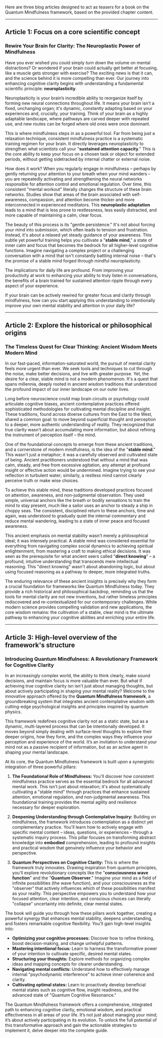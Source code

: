 Here are three blog articles designed to act as teasers for a book on the Quantum Mindfulness framework, based on the provided chapter content.

---

## Article 1: Focus on a core scientific concept

### Rewire Your Brain for Clarity: The Neuroplastic Power of Mindfulness

Have you ever wished you could simply *turn down* the volume on mental distractions? Or wondered if your brain could actually get better at focusing, like a muscle gets stronger with exercise? The exciting news is that it can, and the science behind it is more compelling than ever. Our journey into enhancing cognitive clarity begins with understanding a fundamental scientific principle: **neuroplasticity**.

Neuroplasticity is your brain’s incredible ability to reorganize itself by forming new neural connections throughout life. It means your brain isn't a fixed, unchanging organ; it's dynamic, constantly adapting based on your experiences and, crucially, your training. Think of your brain as a highly adaptable landscape, where pathways are carved deeper with repeated use, and new routes can be forged where old ones were once dominant.

This is where mindfulness steps in as a powerful tool. Far from being just a relaxation technique, consistent mindfulness practice is a systematic training regimen for your brain. It directly leverages neuroplasticity to strengthen what scientists call your "**sustained attention capacity**." This is the core ability to keep your focus on a chosen task or object for extended periods, without getting sidetracked by internal chatter or external noise.

How does it work? When you regularly engage in mindfulness – perhaps by gently returning your attention to your breath when your mind wanders – you are repeatedly activating and strengthening the neural networks responsible for attention control and emotional regulation. Over time, this consistent "mental workout" literally changes the structure of these brain networks. Studies show that areas of the brain associated with self-awareness, compassion, and attention become thicker and more interconnected in experienced meditators. This **neuroplastic adaptation** leads to a mind that is less prone to restlessness, less easily distracted, and more capable of maintaining a calm, clear focus.

The beauty of this process is its "gentle persistence." It's not about forcing your mind into submission, which often leads to tension and frustration. Instead, it's about a relaxed yet steady guidance of your awareness. This subtle yet powerful training helps you cultivate a "**stable mind**," a state of inner calm and focus that becomes the bedrock for all higher-level cognitive functions. Imagine navigating a complex project or a challenging conversation with a mind that isn't constantly battling internal noise – that's the promise of a stable mind forged through mindful neuroplasticity.

The implications for daily life are profound. From improving your productivity at work to enhancing your ability to truly listen in conversations, the benefits of a brain trained for sustained attention ripple through every aspect of your experience.

If your brain can be actively rewired for greater focus and clarity through mindfulness, how can you start applying this understanding to intentionally improve your own mental stability and attention in your daily life?

---

## Article 2: Explore the historical or philosophical origins

### The Timeless Quest for Clear Thinking: Ancient Wisdom Meets Modern Mind

In our fast-paced, information-saturated world, the pursuit of mental clarity feels more urgent than ever. We seek tools and techniques to cut through the noise, make better decisions, and live with greater purpose. Yet, the desire for a clear, stable mind is not a modern phenomenon. It's a quest that spans millennia, deeply rooted in ancient wisdom traditions that understood the profound impact of our inner landscape on our outer lives.

Long before neuroscience could map brain circuits or psychology could articulate cognitive biases, ancient contemplative practices offered sophisticated methodologies for cultivating mental discipline and insight. These traditions, found across diverse cultures from the East to the West, shared a common goal: to move beyond superficial thought and perception to a deeper, more authentic understanding of reality. They recognized that true clarity wasn't about accumulating more information, but about refining the instrument of perception itself – the mind.

One of the foundational concepts to emerge from these ancient traditions, and a cornerstone of modern mindfulness, is the idea of the "**stable mind**." This wasn't just a metaphor; it was a carefully observed and cultivated state of being. Ancient practitioners understood that without a mind that was calm, steady, and free from excessive agitation, any attempt at profound insight or effective action would be undermined. Imagine trying to see your reflection in turbulent water; similarly, a restless mind cannot clearly perceive truth or make wise choices.

To achieve this stable mind, these traditions developed practices focused on attention, awareness, and non-judgmental observation. They used simple, universal anchors like the breath or bodily sensations to train the mind to stay present, much like a sailor uses an anchor to steady a ship in choppy seas. The consistent, disciplined return to these anchors, time and again, was understood to gradually quiet the internal commentary and reduce mental wandering, leading to a state of inner peace and focused awareness.

This ancient emphasis on mental stability wasn't merely a philosophical ideal; it was intensely practical. A stable mind was considered essential for everything from navigating complex social dynamics to achieving spiritual enlightenment, from mastering a craft to making ethical decisions. It was seen as the prerequisite for what ancient seers called "**direct knowing**" – a profound, intuitive understanding that transcends mere intellectual reasoning. This "direct knowing" wasn't about abandoning logic, but about using focused reasoning as a pathway to deeper, more integrated truths.

The enduring relevance of these ancient insights is precisely why they form a crucial foundation for frameworks like Quantum Mindfulness today. They provide a rich historical and philosophical backdrop, reminding us that the tools for mental clarity are not new inventions, but rather timeless principles rediscovered and re-contextualized for our contemporary challenges. While modern science provides compelling validation and new applications, the core wisdom remains: the cultivation of a stable, clear mind is the ultimate pathway to enhancing your cognitive abilities and enriching your entire life.

---

## Article 3: High-level overview of the framework's structure

### Introducing Quantum Mindfulness: A Revolutionary Framework for Cognitive Clarity

In an increasingly complex world, the ability to think clearly, make sound decisions, and maintain focus is more valuable than ever. But what if achieving true cognitive clarity isn isn't just about managing thoughts, but about actively participating in shaping your mental reality? Welcome to the innovative approach offered by the **Quantum Mindfulness framework**, a groundbreaking system that integrates ancient contemplative wisdom with cutting-edge psychological insights and principles inspired by quantum physics.

This framework redefines cognitive clarity not as a static state, but as a dynamic, multi-layered process that can be intentionally developed. It moves beyond simply dealing with surface-level thoughts to explore their deeper origins, how they form, and the complex ways they influence your perception and experience of the world. It’s an invitation to understand your mind not as a passive recipient of information, but as an active agent in shaping your mental landscape.

At its core, the Quantum Mindfulness framework is built upon a synergistic integration of three powerful pillars:

1.  **The Foundational Role of Mindfulness:** You'll discover how consistent mindfulness practice serves as the essential bedrock for all advanced mental work. This isn't just about relaxation; it's about systematically cultivating a "stable mind" through practices that enhance sustained attention, emotional regulation, and non-judgmental awareness. This foundational training provides the mental agility and resilience necessary for deeper exploration.

2.  **Deepening Understanding through Contemplative Inquiry:** Building on mindfulness, the framework introduces contemplation as a distinct yet complementary practice. You'll learn how to actively engage with specific mental content – ideas, questions, or experiences – through a systematic inquiry process. This pillar focuses on transforming abstract knowledge into **embodied** comprehension, leading to profound insights and practical wisdom that genuinely influence your behavior and perspective.

3.  **Quantum Perspectives on Cognitive Clarity:** This is where the framework truly innovates. Drawing inspiration from quantum principles, you'll explore revolutionary concepts like the "**consciousness wave function**" and the "**Quantum Observer**." Imagine your mind as a field of infinite possibilities (the wave function), and your consciousness as the "observer" that actively influences which of these possibilities manifest as your reality. This perspective empowers you to understand how your focused attention, clear intention, and conscious choices can literally "collapse" uncertainty into definite, clear mental states.

The book will guide you through how these pillars work together, creating a powerful synergy that enhances mental stability, deepens understanding, and fosters remarkable cognitive flexibility. You'll gain high-level insights into:

*   **Optimizing your cognitive processes:** Discover how to refine thinking, boost decision-making, and change unhelpful patterns.
*   **Mastering intentional focus:** Learn to harness the transformative power of your intention to cultivate specific, desired mental states.
*   **Structuring your thoughts:** Explore methods for organizing complex ideas and mapping concepts for clearer understanding.
*   **Navigating mental conflicts:** Understand how to effectively manage internal "psychodynamic interference" to achieve inner coherence and clarity.
*   **Cultivating optimal states:** Learn to proactively develop beneficial mental states such as cognitive flow, insight readiness, and the advanced state of "Quantum Cognitive Resonance."

The Quantum Mindfulness framework offers a comprehensive, integrated path to enhancing cognitive clarity, emotional wisdom, and practical effectiveness in all areas of your life. It’s not just about managing your mind; it’s about actively participating in its evolution. To unlock the full potential of this transformative approach and gain the actionable strategies to implement it, delve deeper into the complete guide.